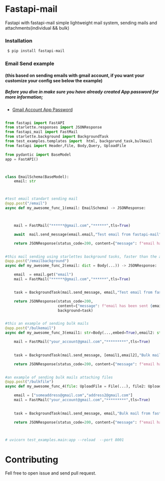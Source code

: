 
# Fastapi-mail


Fastapi with fastapi-mail simple lightweight mail system, sending mails and attachments(individual && bulk)


### Installation ###

```sh
 $ pip install fastapi-mail
```




### Email Send example 
#### (this based on sending emails with gmail account, if you want your customize your config see below the example)

##### Before you dive in make sure you have already created  App password for more information;
- [Gmail Account App Password](https://support.google.com/mail/answer/185833?hl=en)

```python

from fastapi import FastAPI
from starlette.responses import JSONResponse
from fastapi_mail import FastMail
from starlette.background import BackgroundTask
from test_examples.templates import  html, backgorund_task,bulkmail
from fastapi import Header,File, Body,Query, UploadFile

from pydantic import BaseModel
app = FastAPI()



class EmailSchema(BaseModel):
    email: str



#test email standart sending mail 
@app.post("/email")
async def my_awesome_func_1(email: EmailSchema) -> JSONResponse:



    mail = FastMail("******@gmail.com","******",tls=True)

    await  mail.send_message(email.email,"Test email from fastapi-mail", html, text_format="html")

    return JSONResponse(status_code=200, content={"message": f"email has been sent {email.email} address"})


#this mail sending using starlettes background tasks, faster than the above one
@app.post("/emailbackground")
async def my_awesome_func_2(email: dict = Body(...)) -> JSONResponse:

    email  = email.get("email")
    mail = FastMail("******@gmail.com","******",tls=True)


    task = BackgroundTask(mail.send_message, email,"Test email from fastapi-mail with background task",backgorund_task,text_format="html")

    return JSONResponse(status_code=200, 
                        content={"message": f"email has been sent {email} address"}, 
                        background=task)


#this an example of sending bulk mails
@app.post("/bulkemail")
async def my_awesome_func_3(email1: str=Body(...,embed=True),email2: str=Body(...,embed=True)) -> JSONResponse:

    mail = FastMail("your_account@gmail.com","*********",tls=True)

   
    task = BackgroundTask(mail.send_message, [email1,email2],"Bulk mail from fastapi-mail with background task","Bulk mail Test",text_format="plain",bulk=True)

    return JSONResponse(status_code=200, content={"message": f"email has been sent to these {email1,email2} addresses"}, background=task)


#an example of sending bulk mails attaching files 
@app.post("/bulkfile")
async def my_awesome_func_4(file: UploadFile = File(...), file2: UploadFile = File(...)) -> JSONResponse:

    email = ["someaddress@gmail.com","address2@gmail.com"]
    mail = FastMail("your_account@gmail.com","*********",tls=True)
  

    task = BackgroundTask(mail.send_message, email,"Bulk mail from fastapi-mail with background task","Bulk mail Test",text_format="plain",bulk=True,file=[file,file2])

    return JSONResponse(status_code=200, content={"message": f"email has been sent to these {email} addresses"}, background=task)



# uvicorn test_examples.main:app --reload  --port 8001
```

# Contributing
Fell free to open issue and send pull request.
